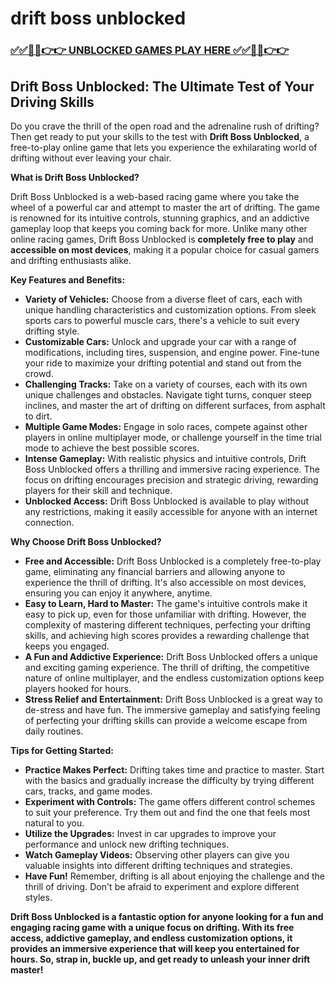 # drift boss unblocked

### [✅✅🔴🔴👉👉 UNBLOCKED GAMES PLAY HERE ✅✅🔴🔴👉👉](https://topstoryindia.com)

## Drift Boss Unblocked: The Ultimate Test of Your Driving Skills

Do you crave the thrill of the open road and the adrenaline rush of drifting? Then get ready to put your skills to the test with **Drift Boss Unblocked**, a free-to-play online game that lets you experience the exhilarating world of drifting without ever leaving your chair. 

**What is Drift Boss Unblocked?**

Drift Boss Unblocked is a web-based racing game where you take the wheel of a powerful car and attempt to master the art of drifting.  The game is renowned for its intuitive controls, stunning graphics, and an addictive gameplay loop that keeps you coming back for more. Unlike many other online racing games, Drift Boss Unblocked is **completely free to play** and **accessible on most devices**, making it a popular choice for casual gamers and drifting enthusiasts alike.

**Key Features and Benefits:**

* **Variety of Vehicles:** Choose from a diverse fleet of cars, each with unique handling characteristics and customization options. From sleek sports cars to powerful muscle cars, there's a vehicle to suit every drifting style.
* **Customizable Cars:** Unlock and upgrade your car with a range of modifications, including tires, suspension, and engine power. Fine-tune your ride to maximize your drifting potential and stand out from the crowd.
* **Challenging Tracks:** Take on a variety of courses, each with its own unique challenges and obstacles. Navigate tight turns, conquer steep inclines, and master the art of drifting on different surfaces, from asphalt to dirt.
* **Multiple Game Modes:** Engage in solo races, compete against other players in online multiplayer mode, or challenge yourself in the time trial mode to achieve the best possible scores.
* **Intense Gameplay:** With realistic physics and intuitive controls, Drift Boss Unblocked offers a thrilling and immersive racing experience. The focus on drifting encourages precision and strategic driving, rewarding players for their skill and technique.
* **Unblocked Access:**  Drift Boss Unblocked is available to play without any restrictions, making it easily accessible for anyone with an internet connection.

**Why Choose Drift Boss Unblocked?**

* **Free and Accessible:**  Drift Boss Unblocked is a completely free-to-play game, eliminating any financial barriers and allowing anyone to experience the thrill of drifting.  It's also accessible on most devices, ensuring you can enjoy it anywhere, anytime.
* **Easy to Learn, Hard to Master:** The game's intuitive controls make it easy to pick up, even for those unfamiliar with drifting. However, the complexity of mastering different techniques, perfecting your drifting skills, and achieving high scores provides a rewarding challenge that keeps you engaged.
* **A Fun and Addictive Experience:** Drift Boss Unblocked offers a unique and exciting gaming experience. The thrill of drifting, the competitive nature of online multiplayer, and the endless customization options keep players hooked for hours.
* **Stress Relief and Entertainment:** Drift Boss Unblocked is a great way to de-stress and have fun. The immersive gameplay and satisfying feeling of perfecting your drifting skills can provide a welcome escape from daily routines.

**Tips for Getting Started:**

* **Practice Makes Perfect:**  Drifting takes time and practice to master. Start with the basics and gradually increase the difficulty by trying different cars, tracks, and game modes.
* **Experiment with Controls:**  The game offers different control schemes to suit your preference. Try them out and find the one that feels most natural to you.
* **Utilize the Upgrades:**  Invest in car upgrades to improve your performance and unlock new drifting techniques.
* **Watch Gameplay Videos:**  Observing other players can give you valuable insights into different drifting techniques and strategies. 
* **Have Fun!**  Remember, drifting is all about enjoying the challenge and the thrill of driving. Don't be afraid to experiment and explore different styles.

**Drift Boss Unblocked is a fantastic option for anyone looking for a fun and engaging racing game with a unique focus on drifting. With its free access, addictive gameplay, and endless customization options, it provides an immersive experience that will keep you entertained for hours. So, strap in, buckle up, and get ready to unleash your inner drift master!** 
